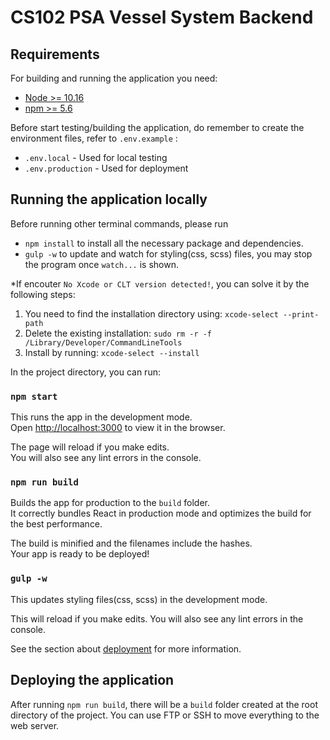 # CS102 PSA Vessel System Backend

## Requirements

For building and running the application you need:

- [Node >= 10.16](https://nodejs.org/en/)
- [npm >= 5.6](https://www.npmjs.com/package/npx)

Before start testing/building the application, do remember to create the environment files, refer to `.env.example` :
- `.env.local` - Used for local testing
- `.env.production` - Used for deployment

## Running the application locally

Before running other terminal commands, please run 
- `npm install` to install all the necessary package and dependencies.
- `gulp -w` to update and watch for styling(css, scss) files, you may stop the program once `watch...` is shown.

*If encouter `No Xcode or CLT version detected!`, you can solve it by the following steps:
1. You need to find the installation directory using: `xcode-select --print-path`
2. Delete the existing installation: `sudo rm -r -f /Library/Developer/CommandLineTools`
3. Install by running: `xcode-select --install`

In the project directory, you can run:

### `npm start`

This runs the app in the development mode.\
Open [http://localhost:3000](http://localhost:3000) to view it in the browser.

The page will reload if you make edits.\
You will also see any lint errors in the console.

### `npm run build`

Builds the app for production to the `build` folder.\
It correctly bundles React in production mode and optimizes the build for the best performance.

The build is minified and the filenames include the hashes.\
Your app is ready to be deployed!

### `gulp -w`

This updates styling files(css, scss) in the development mode.

This will reload if you make edits.
You will also see any lint errors in the console.

See the section about [deployment](https://facebook.github.io/create-react-app/docs/deployment) for more information.

## Deploying the application

After running `npm run build`, there will be a `build` folder created at the root directory of the project. You can use FTP or SSH to move everything to the web server.
